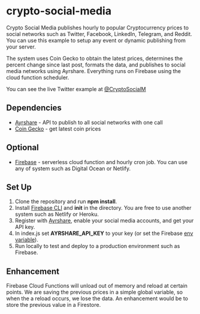 # crypto-social-media

Crypto Social Media publishes hourly to popular Cryptocurrency prices to social networks such as Twitter, Facebook, LinkedIn, Telegram, and Reddit. You can use this example to setup any event or dynamic publishing from your server.

The system uses Coin Gecko to obtain the latest prices, determines the percent change since last post, formats the data, and publishes to social media networks using Ayrshare. Everything runs on Firebase using the cloud function scheduler.

You can see the live Twitter example at [@CryptoSocialM](https://twitter.com/CryptoSocialM)

## Dependencies

- [Ayrshare](https://www.ayrshare.com) - API to publish to all social networks with one call
- [Coin Gecko](https://www.coingecko.com/en/api) - get latest coin prices

## Optional

- [Firebase](https://www.firebase.com) - serverless cloud function and hourly cron job. You can use any of system such as Digital Ocean or Netlify.

## Set Up

1. Clone the repository and run **npm install**.
2. Install [Firebase CLI](https://firebase.google.com/docs/cli) and **init** in the directory. You are free to use another system such as Netlify or Heroku.
3. Register with [Ayrshare](https://www.ayrshare.com), enable your social media accounts, and get your API key.
4. In index.js set **AYRSHARE_API_KEY** to your key (or set the Firebase [env variable](https://firebase.google.com/docs/functions/config-env)).
5. Run locally to test and deploy to a production environment such as Firebase.

## Enhancement

Firebase Cloud Functions will unload out of memory and reload at certain points. We are saving the previous prices in a simple global variable, so when the a reload occurs, we lose the data. An enhancement would be to store the previous value in a Firestore.
